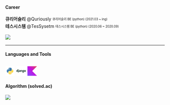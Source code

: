 #### Career
**큐리어슬리** @Quriously <sub><sup>큐리어슬리 BE (python) (2021.03 ~ ing)</sup></sub><br>
**테스시스템** @TesSysetm <sub><sup>테스시스템 BE (python) (2020.06 ~ 2020.09)</sup></sub>

<a href="https://www.notion.so/0edf2d98dc364f33b4a47530c816c31d" target="_blank">
  <img src="https://img.shields.io/badge/Portfolio-000000?style=flat-square&logo=Notion&logoColor=white"/>
</a>

---

#### Languages and Tools
<code><img height="30" src="https://raw.githubusercontent.com/github/explore/80688e429a7d4ef2fca1e82350fe8e3517d3494d/topics/python/python.png"></code>
<code><img height="30" src="https://raw.githubusercontent.com/github/explore/80688e429a7d4ef2fca1e82350fe8e3517d3494d/topics/django/django.png"></code>
<code><img height="30" src="https://raw.githubusercontent.com/github/explore/80688e429a7d4ef2fca1e82350fe8e3517d3494d/topics/kotlin/kotlin.png"></code>
---

#### Algorithm (solved.ac)
<!-- <img src="http://mazassumnida.wtf/api/generate_badge?boj=taxijjang" width=300/> -->
  <a href="https://solved.ac/profile/taxijjang">
    <img src="http://mazassumnida.wtf/api/mini/generate_badge?boj=taxijjang" />
  
<!-- [![Hits](https://hits.seeyoufarm.com/api/count/incr/badge.svg?url=https%3A%2F%2Fgithub.com%2Ftaxijjang%2Fhit-counter&count_bg=%23D8E602&title_bg=%233247AE&icon=proto-dot-io.svg&icon_color=%23E7E7E7&title=hits&edge_flat=false)](https://hits.seeyoufarm.com) -->

<!-- #### OPGC -->
<!-- <a href="https://opgc.me/#/users/taxijjang" target="_blank"><img src="https://api.opgc.me/githubs/users/taxijjang/tag/?theme=prism" width=300/></a> -->

<!-- [![Top Langs](https://github-readme-stats.vercel.app/api/top-langs/?username=taxijjang)](https://github.com/anuraghazra/github-readme-stats) -->
